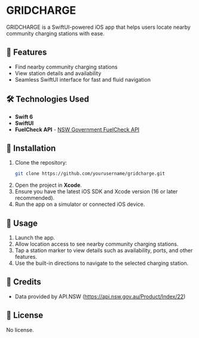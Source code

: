 # GRIDCHARGE

GRIDCHARGE is a SwiftUI-powered iOS app that helps users locate nearby community charging stations with ease.

## 🚀 Features

- Find nearby community charging stations
- View station details and availability
- Seamless SwiftUI interface for fast and fluid navigation

## 🛠️ Technologies Used

- **Swift 6**
- **SwiftUI**
- **FuelCheck API** - [NSW Government FuelCheck API](https://api.nsw.gov.au/Product/Index/22)

## 📲 Installation

1. Clone the repository:
   ```bash
   git clone https://github.com/yourusername/gridcharge.git
   ```
2. Open the project in **Xcode**.
3. Ensure you have the latest iOS SDK and Xcode version (16 or later recommended).
4. Run the app on a simulator or connected iOS device.

## 📖 Usage

1. Launch the app.
2. Allow location access to see nearby community charging stations.
3. Tap a station marker to view details such as availability, ports, and other features.
4. Use the built-in directions to navigate to the selected charging station.

## 🙌 Credits

- Data provided by API.NSW (https://api.nsw.gov.au/Product/Index/22)

## 📄 License

No license.
